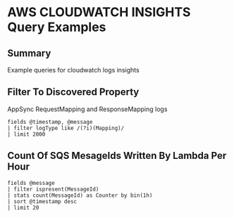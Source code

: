 # AWS CLOUDWATCH INSIGHTS Query Examples

## Summary

Example queries for cloudwatch logs insights

## Filter To Discovered Property

AppSync RequestMapping and ResponseMapping logs

```
fields @timestamp, @message
| filter logType like /(?i)(Mapping)/
| limit 2000
```

## Count Of SQS MesageIds Written By Lambda Per Hour

```
fields @message
| filter ispresent(MessageId)
| stats count(MessageId) as Counter by bin(1h)
| sort @timestamp desc
| limit 20
```
